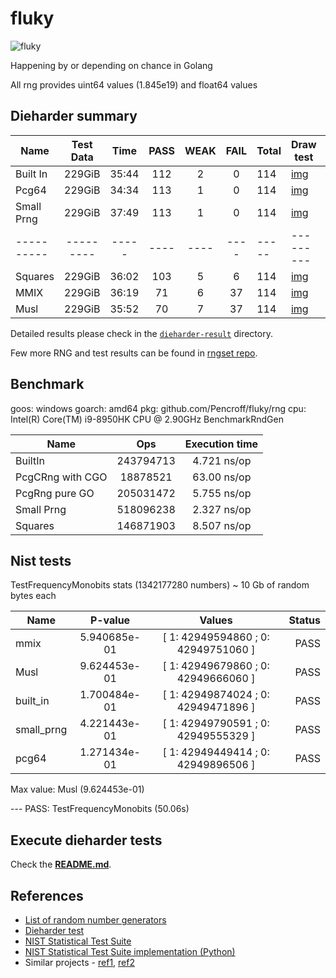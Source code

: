 # fluky

![fluky](./assets/fluky-logo.min.png)


Happening by or depending on chance in Golang

All rng provides uint64 values (1.845e19) and float64 values

## Dieharder summary

| Name       | Test Data | Time  | PASS | WEAK | FAIL | Total | Draw test                       | References                                                                                                                                      |
|------------|:---------:|:-----:|:----:|:----:|:----:|:------|---------------------------------|-------------------------------------------------------------------------------------------------------------------------------------------------|
| Built In   |  229GiB   | 35:44 | 112  |  2   |  0   | 114   | [img](./out/built-in_out.png)   | [Ref](https://pkg.go.dev/math/rand)                                                                                                             |
| Pcg64      |  229GiB   | 34:34 | 113  |  1   |  0   | 114   | [img](./out/pcg64_out.png)      | [Ref](https://www.pcg-random.org/)                                                                                                              |
| Small Prng |  229GiB   | 37:49 | 113  |  1   |  0   | 114   | [img](./out/small_prng_out.png) | [Ref1](https://burtleburtle.net/bob/rand/smallprng.html), [Ref2](https://www.pcg-random.org/posts/bob-jenkins-small-prng-passes-practrand.html) | 
| ---------- | --------- | ----- | ---- | ---- | ---- | ----- | ---------                       |                                                                                                                                                 |
| Squares    |  229GiB   | 36:02 | 103  |  5   |  6   | 114   | [img](./out/squares_out.png)    | [Ref](https://arxiv.org/abs/2004.06278)                                                                                                         |
| MMIX       |  229GiB   | 36:19 |  71  |  6   |  37  | 114   | [img](./out/mmix_out.png)       | [Ref](https://en.wikipedia.org/wiki/Linear_congruential_generator)                                                                              |
| Musl       |  229GiB   | 35:52 |  70  |  7   |  37  | 114   | [img](./out/musl_out.png)       | [Ref](https://en.wikipedia.org/wiki/Linear_congruential_generator)                                                                              |

Detailed results please check in the [`dieharder-result`](./dieharder-result) directory.

Few more RNG and test results can be found in [rngset repo](https://github.com/TyeolRik/rngset).

## Benchmark

goos: windows
goarch: amd64
pkg: github.com/Pencroff/fluky/rng
cpu: Intel(R) Core(TM) i9-8950HK CPU @ 2.90GHz
BenchmarkRndGen 

| Name             |    Ops    | Execution time |
|------------------|:---------:|:--------------:|
| BuiltIn          | 243794713 |  4.721 ns/op   |
| PcgCRng with CGO | 18878521  |  63.00 ns/op   |
| PcgRng pure GO   | 205031472 |  5.755 ns/op   |
| Small Prng       | 518096238 |  2.327 ns/op   |
| Squares          | 146871903 |  8.507 ns/op   |


## Nist tests

TestFrequencyMonobits stats (1342177280 numbers) ~ 10 Gb of random bytes each

| Name       |   P-value    |               Values                | Status |
|------------|:------------:|:-----------------------------------:|-------:|
| mmix       | 5.940685e-01 | [ 1: 42949594860 ; 0: 42949751060 ] |   PASS |
| Musl       | 9.624453e-01 | [ 1: 42949679860 ; 0: 42949666060 ] |   PASS |
| built_in   | 1.700484e-01 | [ 1: 42949874024 ; 0: 42949471896 ] |   PASS |
| small_prng | 4.221443e-01 | [ 1: 42949790591 ; 0: 42949555329 ] |   PASS |
| pcg64      | 1.271434e-01 | [ 1: 42949449414 ; 0: 42949896506 ] |   PASS |

Max value: Musl (9.624453e-01)

--- PASS: TestFrequencyMonobits (50.06s)

## Execute dieharder tests

Check the [**README.md**](./container/README.md).

## References

* [List of random number generators](https://en.wikipedia.org/wiki/List_of_random_number_generators)
* [Dieharder test](https://webhome.phy.duke.edu/~rgb/General/dieharder.php)
* [NIST Statistical Test Suite](https://csrc.nist.gov/Projects/Random-Bit-Generation/Documentation-and-Software)
* [NIST Statistical Test Suite implementation (Python)](https://github.com/GINARTeam/NIST-statistical-test)
* Similar projects - [ref1](https://github.com/skeeto/rng-go), [ref2](https://github.com/TyeolRik/rngset)